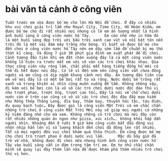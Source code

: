 # bài văn tả cảnh ở công viên
    Tuần trước em vừa được bố mẹ cho lên Hà Nội để chơi. Ở đây có nhiều khu vui chơi giải trí lắm như Royal City, Time City, Hồ Hoàn Kiếm… em được bố mẹ cho đi rất nhiều nơi nhưng có lẽ em ấn tượng nhất là hình ảnh buổi sáng ở công viên nước hồ Tây.      Em còn nhớ như in hôm đó là một buổi sáng đẹp trời với bầu trời xanh cao vút và nổi bật tên nền trời đó là một vài đám mây trắng như bông. Vì biết sẽ được bố mẹ cho đến chơi ở công viên nước hồ Tây nên em dậy sớm lắm để chuẩn bị mọ thứ thật kĩ càng. Và đúng 7 giờ 30 phút gia đình em xuất phát để đi chơi. Cảnh tượng đầu tiên khi em đặt chân xuống đây là cả một công viên nước khổng lồ hiện ra trước mắt em với vô vàn các trò chơi khác nhau. Qủa thực công viên này rộng lắm, chắc phải mất hàng tiếng đồng hồ mới có thể đi hết được nơi đây. Có lẽ vì đến sớm nên công viên vẫn chưa đông người và em cũng có dịp ngắm khung cảnh nơi đây. Ân tượng đầu tiên của em về nơi đây là có một bể bơi rất to và rộng. Nước dưới bể trông rất xanh và trong khiến ai nhìn cũng muốn xuống để tắm. Không những vậy, đi kèm với bể bơi còn là vô số các trò chơi dưới nước độc đáo thú vị như trượt phao, trượt ống, trượt cao tốc… Đấy là nói về chỗ chơi dưới nước còn ở trên cạn cũng có vô số các trò chơi độc đáo đầy mạo hiểm như Rồng thép Thăng Long, đĩa bay, thảm bay, thuyền hải tặc, tàu điện, đu quay bạch tuộc… Đây được gọi là công viên Mặt Trời và em chắc chắn những trò chơi ở công viên Mặt Trời Mới này sẽ giúp mọi người có những kỷ niệm đáng nhớ cho mà xem. Không những có trò chơi mà nơi đây còn rất nhiều những quán ăn ngon như pizza, xúc xích…. không khỏi hấp dẫn người nhìn. Khoảng đến 8 rưỡi 9 giờ kém công viên bắt đầu đông vui nhộn nhịp hẳn lên vì số lượng khách đến chơi đã đông lên rất nhiều. Tất cả mọi người đều vui chơi khám quá thỏa thích. Em cũng được bố mẹ cho chơi trò trượt phao ở dưới nước vui lắm.      Mặc dù bây giờ đã trở về nhà, không được đi chơi nữa nhưng hình ảnh công viên nước hồ Tây vào buổi sáng vẫn in đậm trong tâm trí em. Em tự nhủ chắc chắn mình sẽ quay lại đây thêm lần nữa để được khám phá thêm nhiều trò chơi thú vị hơn.
